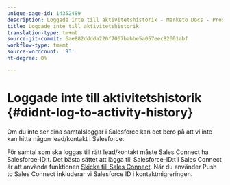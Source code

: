 ```yaml
---
unique-page-id: 14352489
description: Loggade inte till aktivitetshistorik - Marketo Docs - Produktdokumentation
title: Loggade inte till aktivitetshistorik
translation-type: tm+mt
source-git-commit: 6ae882dddda220f7067babbe5a057eec82601abf
workflow-type: tm+mt
source-wordcount: '93'
ht-degree: 0%

---
```



# Loggade inte till aktivitetshistorik {#didnt-log-to-activity-history}

Om du inte ser dina samtalsloggar i Salesforce kan det bero på att vi inte kan hitta någon lead/kontakt i Salesforce.

För samtal som ska loggas till rätt lead/kontakt måste Sales Connect ha Salesforce-ID:t. Det bästa sättet att lägga till Salesforce-ID:t i Sales Connect är att använda funktionen [Skicka till Sales Connect](/help/marketo/product-docs/marketo-sales-connect/crm/salesforce-customization/push-to-sales-connect.md). När du använder Push to Sales Connect inkluderar vi Salesforce ID i kontaktmigreringen.
